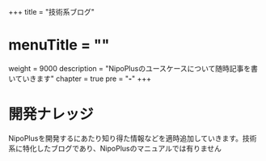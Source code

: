 +++
title = "技術系ブログ"
# menuTitle = ""
weight = 9000
description = "NipoPlusのユースケースについて随時記事を書いていきます"
chapter = true
pre = "<b>-</b>"
+++

# 開発ナレッジ

NipoPlusを開発するにあたり知り得た情報などを適時追加していきます。技術系に特化したブログであり、NipoPlusのマニュアルでは有りません
